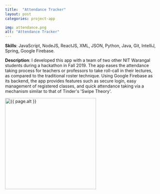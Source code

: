 ```yaml
---
title:  "Attendance Tracker"
layout: post
categories: project-app

img: attendance.png
alt: "Attendance Tracker"
---
```


**Skills**: JavaScript, NodeJS, ReactJS, XML, JSON, Python, Java, Git, IntelliJ, Spring, Google Firebase.


**Description**: I developed this app with a team of two other NIT Warangal students during a hackathon in Fall 2019. The app eases the attendance taking process for teachers or professors to take roll-call in their lectures, as compared to the traditional roster technique. Using Google Firebase as its backend, the app provides features such as secure login, easy management of registered classes, and quick attendance taking via a mechanism similar to that of Tinder's 'Swipe Theory'.

<div style="justify-content:center;align-items:center">
  <img src="{{ site.baseurl }}/resources/projects/{{ page.img }}" alt="{{ page.alt }}" style="width:300px;height:auto;justify-content:center">
</div>
